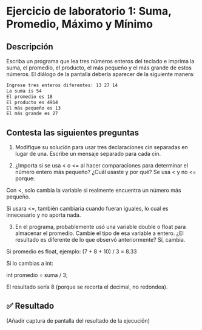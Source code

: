 # Ejercicio de laboratorio 1: Suma, Promedio, Máximo y Mínimo

## Descripción

Escriba un programa que lea tres números enteros del teclado e imprima la suma, el promedio, el producto, el más pequeño y el más grande de estos números. El diálogo de la pantalla debería aparecer de la siguiente manera:

```cmd
Ingrese tres enteros diferentes: 13 27 14
La suma is 54
El promedio es 18
El producto es 4914
El más pequeño es 13
El más grande es 27
```

## Contesta las siguientes preguntas

1. Modifique su solución para usar tres declaraciones cin separadas en lugar de una. Escribe un mensaje separado para cada cin.

2. ¿Importa si se usa < o <= al hacer comparaciones para determinar el número entero más pequeño? ¿Cuál usaste y por qué?
Se usa < y no <= porque:

Con <, solo cambia la variable si realmente encuentra un número más pequeño.

Si usara <=, también cambiaría cuando fueran iguales, lo cual es innecesario y no aporta nada.

3. En el programa, probablemente usó una variable double o float para almacenar el promedio. Cambie el tipo de esa variable a entero. ¿El resultado es diferente de lo que observó anteriormente?
Sí, cambia.

Si promedio es float, ejemplo: (7 + 8 + 10) / 3 = 8.33

Si lo cambias a int:

int promedio = suma / 3;


El resultado sería 8 (porque se recorta el decimal, no redondea).
## ✅ Resultado

(Añadir captura de pantalla del resultado de la ejecución)
